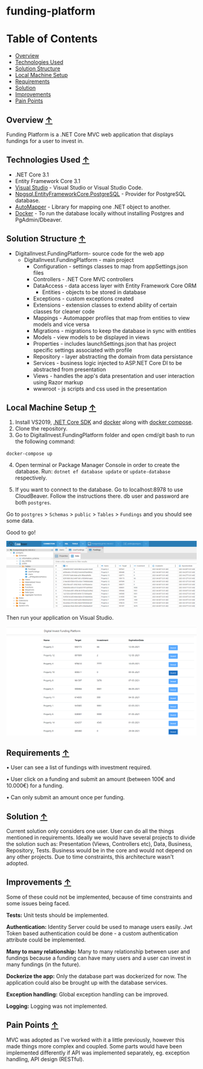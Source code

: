 ﻿

# funding-platform

# Table of Contents
* [Overview](#Overview)
* [Technologies Used](#Technologies-Used)
* [Solution Structure](#Solution-Structure)
* [Local Machine Setup](#Local-Machine-Setup)
* [Requirements](#Requirements)
* [Solution](#Solution)
* [Improvements](#Improvements)
* [Pain Points](#Pain-Points)


## Overview [↑](#table-of-contents)

Funding Platform is a .NET Core MVC web application that displays fundings for a user to invest in. 

## Technologies Used [↑](#table-of-contents)
- .NET Core 3.1 
- Entity Framework Core 3.1 
- [Visual Studio](https://visualstudio.microsoft.com/downloads/) - Visual Studio or Visual Studio Code.
- [Npgsql.EntityFrameworkCore.PostgreSQL](https://github.com/npgsql/Npgsql.EntityFrameworkCore.PostgreSQL) - Provider for PostgreSQL database.
- [AutoMapper](https://automapper.org/) - Library for mapping one .NET object to another.
- [Docker](https://docs.docker.com/) - To run the database locally without installing Postgres and PgAdmin/Dbeaver.

## Solution Structure [↑](#table-of-contents)
- DigitalInvest.FundingPlatform- source code for the web app
  - DigitalInvest.FundingPlatform - main project
    - Configuration - settings classes to map from appSettings.json files 
    - Controllers - .NET Core MVC controllers 
    - DataAccess - data access layer with Entity Framework Core ORM
      - Entities - objects to be stored in database
    - Exceptions - custom exceptions created 
    - Extensions - extension classes to extend ability of certain classes for cleaner code 
    - Mappings - Automapper profiles that map from entities to view models and vice versa
    - Migrations - migrations to keep the database in sync with entities
    - Models - view models to be displayed in views 
    - Properties - includes launchSettings.json that has project specific settings associated with profile
    - Repository - layer abstracting the domain from data persistance 
    - Services - business logic injected to ASP.NET Core DI to be abstracted from presentation 
    - Views - handles the app's data presentation and user interaction using Razor markup
    - wwwroot - js scripts and css used in the presentation
  

## Local Machine Setup [↑](#table-of-contents)

1. Install VS2019, [.NET Core SDK](https://dotnet.microsoft.com/download/dotnet/3.1) and [docker](https://docs.docker.com/engine/install/) along with [docker compose](https://docs.docker.com/get-started/08_using_compose/).
2. Clone the repository. 
3. Go to DigitalInvest.FundingPlatform folder and open cmd/git bash to run the following command: 

`docker-compose up`

4. Open terminal or Package Manager Console in order to create the database. Run:
`dotnet ef database update` or `update-database` respectively.

5. If you want to connect to the database. Go to localhost:8978 to use CloudBeaver. Follow the instructions there.
db user and password are both `postgres`.

Go to `postgres` > `Schemas` > `public` > `Tables` > `Fundings` and you should see some data.

Good to go! 

<img src="assets/cloudbeaver.PNG" width=650>


Then run your application on Visual Studio.

<img src="assets/app.PNG" width=650>

## Requirements [↑](#table-of-contents)
•	User can see a list of fundings with investment required.

•	User click on a funding and submit an amount (between 100€ and 10.000€) for a funding.

•	Can only submit an amount once per funding.

## Solution [↑](#table-of-contents)

Current solution only considers one user. User can do all the things mentioned in requirements.
Ideally we would have several projects to divide the solution such as: Presentation (Views, Controllers etc), Data, Business, Repository, Tests. Business would be in the core and would not depend on any other projects. 
Due to time constraints, this architecture wasn't adopted.

## Improvements [↑](#table-of-contents)

Some of these could not be implemented, because of time constraints and some issues being faced. 

**Tests:** 
Unit tests should be implemented. 

**Authentication:**
Identity Server could be used to manage users easily. Jwt Token based authentication could be done - a custom authentication attribute could be implemented. 

**Many to many relationship:**
Many to many relationship between user and fundings because a funding can have many users and a user can invest in many fundings (in the future).

**Dockerize the app:**
Only the database part was dockerized for now. The application could also be brought up with the database services.

**Exception handling:** 
Global exception handling can be improved.

**Logging:** 
Logging was not implemented.

## Pain Points [↑](#table-of-contents)

MVC was adopted as I've worked with it a little previously, however this made things more complex and coupled. Some parts would have been implemented differently if API was implemented separately, eg. exception handling, API design (RESTful).   